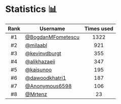 # Statistics 📊

|Rank|Username|Times used|
:--------:|--------|:--------:|
|#1|[@BogdanMFometescu](https://github.com/BogdanMFometescu)|1322|
|#2|[@milaabl](https://github.com/milaabl)|921|
|#3|[@kevinvdburgt](https://github.com/kevinvdburgt)|355|
|#4|[@alikhazaeii](https://github.com/alikhazaeii)|347|
|#5|[@kaisunoo](https://github.com/kaisunoo)|195|
|#6|[@dawoodkhatri1](https://github.com/dawoodkhatri1)|187|
|#7|[@Anonymous6598](https://github.com/Anonymous6598)|106|
|#8|[@Mrtenz](https://github.com/Mrtenz)|23|
